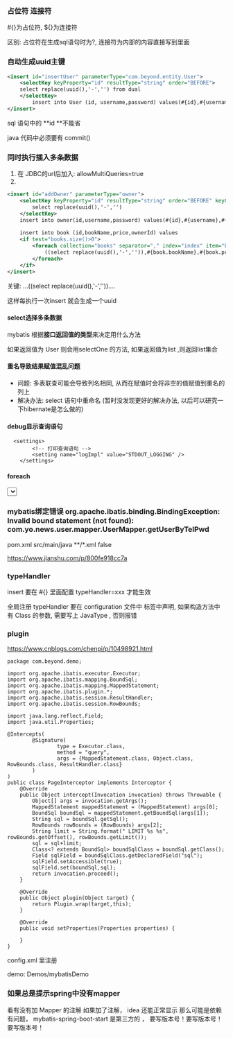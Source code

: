 ### 占位符 连接符

#{}为占位符, ${}为连接符

区别: 占位符在生成sql语句时为?, 连接符为内部的内容直接写到里面

### 自动生成uuid主键

```xml
<insert id="insertUser" parameterType="com.beyond.entity.User">
	<selectKey keyProperty="id" resultType="string" order="BEFORE">
	select replace(uuid(),'-','') from dual
	</selectKey>
		insert into User (id, username,password) values(#{id},#{username},#{password})
</insert>
```

sql 语句中的 **id **不能省

java 代码中必须要有 commit() 

### 同时执行插入多条数据

1. 在 JDBC的url后加入: allowMultiQueries=true
2. 

```xml
<insert id="addOwner" parameterType="owner">
	<selectKey keyProperty="id" resultType="string" order="BEFORE" keyColumn="id">
		select replace(uuid(),'-','')
	</selectKey>
	insert into owner(id,username,password) values(#{id},#{username},#{password});
    
	insert into book (id,bookName,price,ownerId) values 
	<if test="books.size()>0">
		<foreach collection="books" separator="," index="index" item="book">
			((select replace(uuid(),'-','')),#{book.bookName},#{book.price},#{id})
		</foreach>
	</if>
</insert>
```

关键:   ...((select replace(uuid(),'-',''))....

这样每执行一次insert 就会生成一个uuid

#### select选择多条数据

mybatis 根据**接口返回值的类型**来决定用什么方法

 如果返回值为 User 则会用selectOne 的方法, 如果返回值为list ,则返回list集合

#### 重名导致结果赋值混乱问题

- 问题: 多表联查可能会导致列名相同, 从而在赋值时会将非空的值赋值到重名的列上
- 解决办法: select 语句中重命名 (暂时没发现更好的解决办法, 以后可以研究一下hibernate是怎么做的)

#### debug显示查询语句

```
  <settings>
        <!-- 打印查询语句 -->
        <setting name="logImpl" value="STDOUT_LOGGING" />
    </settings>
```

#### foreach
<select id="dynamicForeachTest" parameterType="java.util.List" resultMap="Users">  
    select id，name from t_blog where id in  
    <foreach collection="list" index="index" item="item" open="(" separator="," close=")">  
        #{item.id}  
    </foreach>  
</select>  

### mybatis绑定错误 org.apache.ibatis.binding.BindingException: Invalid bound statement (not found): com.yo.news.user.mapper.UserMapper.getUserByTelPwd
pom.xml
<build>
<resources>
        <resource>
            <directory>src/main/java</directory>
            <includes>
                <include>**/*.xml</include>
            </includes>
            <filtering>false</filtering>
        </resource>
</resources>

https://www.jianshu.com/p/800fe918cc7a

### typeHandler

insert 要在 #{} 里面配置 typeHandler=xxx 才能生效

全局注册 typeHandler 要在 configuration 文件中 <typeHandlers> 标签中声明,  如果构造方法中有 Class 的参数, 需要写上 JavaType , 否则报错

### plugin

https://www.cnblogs.com/chenpi/p/10498921.html

```
package com.beyond.demo;

import org.apache.ibatis.executor.Executor;
import org.apache.ibatis.mapping.BoundSql;
import org.apache.ibatis.mapping.MappedStatement;
import org.apache.ibatis.plugin.*;
import org.apache.ibatis.session.ResultHandler;
import org.apache.ibatis.session.RowBounds;

import java.lang.reflect.Field;
import java.util.Properties;

@Intercepts(
        @Signature(
                type = Executor.class,
                method = "query",
                args = {MappedStatement.class, Object.class, RowBounds.class, ResultHandler.class}
        )
)
public class PageInterceptor implements Interceptor {
    @Override
    public Object intercept(Invocation invocation) throws Throwable {
        Object[] args = invocation.getArgs();
        MappedStatement mappedStatement = (MappedStatement) args[0];
        BoundSql boundSql = mappedStatement.getBoundSql(args[1]);
        String sql = boundSql.getSql();
        RowBounds rowBounds = (RowBounds) args[2];
        String limit = String.format(" LIMIT %s %s", rowBounds.getOffset(), rowBounds.getLimit());
        sql = sql+limit;
        Class<? extends BoundSql> boundSqlClass = boundSql.getClass();
        Field sqlField = boundSqlClass.getDeclaredField("sql");
        sqlField.setAccessible(true);
        sqlField.set(boundSql,sql);
        return invocation.proceed();
    }

    @Override
    public Object plugin(Object target) {
        return Plugin.wrap(target,this);
    }

    @Override
    public void setProperties(Properties properties) {

    }
}
```

config.xml 里注册

demo: Demos/mybatisDemo

### 如果总是提示spring中没有mapper
看有没有加 Mapper 的注解
如果加了注解， idea 还能正常显示
那么可能是依赖有问题， mybatis-spring-boot-start 是第三方的 ， 要写版本号！要写版本号！要写版本号！

